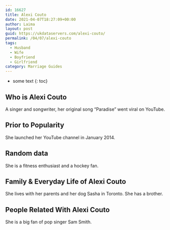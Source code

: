 ```yaml
---
id: 16627
title: Alexi Couto
date: 2021-04-07T18:27:09+00:00
author: Laima
layout: post
guid: https://ukdataservers.com/alexi-couto/
permalink: /04/07/alexi-couto
tags:
  - Husband
  - Wife
  - Boyfriend
  - Girlfriend
category: Marriage Guides
---
```


* some text
{: toc}


## Who is Alexi Couto
                  
                  
                  
A singer and songwriter, her original song &#8220;Paradise&#8221; went viral on YouTube.
                  
              
            
              
            
                
                
                
## Prior to Popularity
                  
                  
                  
She launched her YouTube channel in January 2014.
                  
              
            
              
            
                
                
                
## Random data
                  
                  
                  
She is a fitness enthusiast and a hockey fan.
                  
              
            
              
            
                
                
                
## Family & Everyday Life of Alexi Couto
                  
                  
                  
She lives with her parents and her dog Sasha in Toronto. She has a brother.
                  
              
            
              
            
                
                
                
## People Related With Alexi Couto
                  
                  
                  
She is a big fan of pop singer Sam Smith.
                  
              
            
              
            
                
              
            
              
              
            
            
              
            
          
          
          